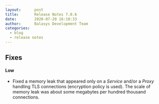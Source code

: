 ```yaml
---
layout:      post
title:       Release Notes 7.0.6
date:        2020-07-20 16:10:33
author:      Balasys Development Team
categories:
  - blog
  - release notes
---
```


Fixes
-----

#### Low

* Fixed a memory leak that appeared only on a *Service* and/or a *Proxy* handling
  TLS connections (encryption policy is used). The scale of memory leak
  was about some megabytes per hundred thousand connections.
